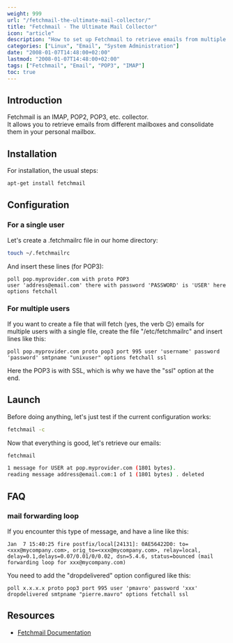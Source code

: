 ```yaml
---
weight: 999
url: "/fetchmail-the-ultimate-mail-collector/"
title: "Fetchmail - The Ultimate Mail Collector"
icon: "article"
description: "How to set up Fetchmail to retrieve emails from multiple accounts and consolidate them in one place"
categories: ["Linux", "Email", "System Administration"]
date: "2008-01-07T14:48:00+02:00"
lastmod: "2008-01-07T14:48:00+02:00"
tags: ["Fetchmail", "Email", "POP3", "IMAP"]
toc: true
---
```


## Introduction

Fetchmail is an IMAP, POP2, POP3, etc. collector.  
It allows you to retrieve emails from different mailboxes and consolidate them in your personal mailbox.

## Installation

For installation, the usual steps:

```bash
apt-get install fetchmail
```

## Configuration

### For a single user

Let's create a .fetchmailrc file in our home directory:

```bash
touch ~/.fetchmailrc
```

And insert these lines (for POP3):

```
poll pop.myprovider.com with proto POP3
user 'address@email.com' there with password 'PASSWORD' is 'USER' here options fetchall
```

### For multiple users

If you want to create a file that will fetch (yes, the verb 😉) emails for multiple users with a single file, create the file "/etc/fetchmailrc" and insert lines like this:

```
poll pop.myprovider.com proto pop3 port 995 user 'username' password 'password' smtpname "unixuser" options fetchall ssl
```

Here the POP3 is with SSL, which is why we have the "ssl" option at the end.

## Launch

Before doing anything, let's just test if the current configuration works:

```bash
fetchmail -c
```

Now that everything is good, let's retrieve our emails:

```bash
fetchmail

1 message for USER at pop.myprovider.com (1801 bytes).
reading message address@email.com:1 of 1 (1801 bytes) . deleted
```

## FAQ

### mail forwarding loop

If you encounter this type of message, and have a line like this:

```
Jan  7 15:40:25 fire postfix/local[24131]: 0AE56422D0: to=<xxx@mycompany.com>, orig_to=<xxx@mycompany.com>, relay=local, delay=0.1,delays=0.07/0.01/0/0.02, dsn=5.4.6, status=bounced (mail forwarding loop for xxx@mycompany.com)
```

You need to add the "dropdelivered" option configured like this:

```
poll x.x.x.x proto pop3 port 995 user 'pmavro' password 'xxx' dropdelivered smtpname "pierre.mavro" options fetchall ssl
```

## Resources
- [Fetchmail Documentation](/pdf/fetchmail.pdf)
